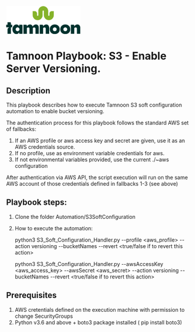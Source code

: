 
<img src="../../images/icons/Tamnoon.png" width="200"/>

# Tamnoon Playbook: S3 - Enable Server Versioning.

## Description
This playbook describes how to execute Tamnoon S3 soft configuration automation to enable bucket versioning.

The authentication process for this playbook follows the standard AWS set of fallbacks:
1. If an AWS profile or aws access key and secret are given, use it as an AWS credentials source.
2. If no profile, use as environment variable credentials for aws.
3. If not environmental variables provided, use the current ./~aws configuration

After authentication via AWS API, the script execution will run on the same AWS account of those credentials defined in fallbacks 1-3 (see above)

## Playbook steps:
1. Clone the folder Automation/S3SoftConfiguration 
2. How to execute the automation:


    python3 S3_Soft_Configuration_Handler.py --profile <aws_profile> --action versioning  --bucketNames <The S3 bucket name> --revert <true/false if to revert this action>
    
    python3 S3_Soft_Configuration_Handler.py --awsAccessKey <aws_access_key> --awsSecret <aws_secret> --action versioning  --bucketNames <The S3 bucket name> --revert <true/false if to revert this action>

   


## Prerequisites 
1. AWS cretentials defined on the execution machine with permission to change SecurityGroups
2. Python v3.6  and above + boto3 package installed ( pip install boto3)


